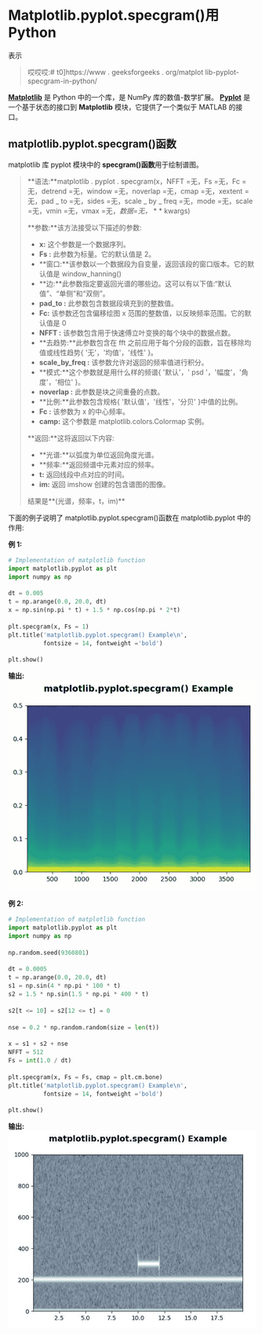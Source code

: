 # Matplotlib.pyplot.specgram()用 Python

表示

> 哎哎哎:# t0]https://www . geeksforgeeks . org/matplot lib-pyplot-specgram-in-python/

**[Matplotlib](https://www.geeksforgeeks.org/python-introduction-matplotlib/)** 是 Python 中的一个库，是 NumPy 库的数值-数学扩展。 **[Pyplot](https://www.geeksforgeeks.org/pyplot-in-matplotlib/)** 是一个基于状态的接口到 **Matplotlib** 模块，它提供了一个类似于 MATLAB 的接口。

## matplotlib.pyplot.specgram()函数

matplotlib 库 pyplot 模块中的 **specgram()函数**用于绘制谱图。

> **语法:**matplotlib . pyplot . specgram(x，NFFT =无，Fs =无，Fc =无，detrend =无，window =无，noverlap =无，cmap =无，xextent =无，pad _ to =无，sides =无，scale _ by _ freq =无，mode =无，scale =无，vmin =无，vmax =无，*数据=无，* * * kwargs)
> 
> **参数:**该方法接受以下描述的参数:
> 
> *   **x:** 这个参数是一个数据序列。
> *   **Fs :** 此参数为标量。它的默认值是 2。
> *   **窗口:**该参数以一个数据段为自变量，返回该段的窗口版本。它的默认值是 window_hanning()
> *   **边:**此参数指定要返回光谱的哪些边。这可以有以下值:“默认值”、“单侧”和“双侧”。
> *   **pad_to :** 此参数包含数据段填充到的整数值。
> *   **Fc:** 该参数还包含偏移绘图 x 范围的整数值，以反映频率范围。它的默认值是 0
> *   **NFFT :** 该参数包含用于快速傅立叶变换的每个块中的数据点数。
> *   **去趋势:**此参数包含在 fft 之前应用于每个分段的函数，旨在移除均值或线性趋势{ '无'，'均值'，'线性' }。
> *   **scale_by_freq :** 该参数允许对返回的频率值进行积分。
> *   **模式:**这个参数就是用什么样的频谱{ '默认'，' psd '，'幅度'，'角度'，'相位' }。
> *   **noverlap :** 此参数是块之间重叠的点数。
> *   **比例:**此参数包含规格{ '默认值'，'线性'，'分贝' }中值的比例。
> *   **Fc :** 该参数为 x 的中心频率。
> *   **camp:** 这个参数是 matplotlib.colors.Colormap 实例。
> 
> **返回:**这将返回以下内容:
> 
> *   **光谱:**以弧度为单位返回角度光谱。
> *   **频率:**返回频谱中元素对应的频率。
> *   **t:** 返回线段中点对应的时间。
> *   **im:** 返回 imshow 创建的包含谱图的图像。
> 
> 结果是**(光谱，频率，t，im)**

下面的例子说明了 matplotlib.pyplot.specgram()函数在 matplotlib.pyplot 中的作用:

**例 1:**

```py
# Implementation of matplotlib function
import matplotlib.pyplot as plt 
import numpy as np 

dt = 0.005
t = np.arange(0.0, 20.0, dt) 
x = np.sin(np.pi * t) + 1.5 * np.cos(np.pi * 2*t) 

plt.specgram(x, Fs = 1)
plt.title('matplotlib.pyplot.specgram() Example\n', 
          fontsize = 14, fontweight ='bold')

plt.show()
```

**输出:**
![](img/826a39394fbde8bd304194238b035b9d.png)

**例 2:**

```py
# Implementation of matplotlib function
import matplotlib.pyplot as plt 
import numpy as np 

np.random.seed(9360801) 

dt = 0.0005
t = np.arange(0.0, 20.0, dt) 
s1 = np.sin(4 * np.pi * 100 * t) 
s2 = 1.5 * np.sin(1.5 * np.pi * 400 * t) 

s2[t <= 10] = s2[12 <= t] = 0

nse = 0.2 * np.random.random(size = len(t)) 

x = s1 + s2 + nse   
NFFT = 512 
Fs = int(1.0 / dt)  

plt.specgram(x, Fs = Fs, cmap = plt.cm.bone) 
plt.title('matplotlib.pyplot.specgram() Example\n',
          fontsize = 14, fontweight ='bold')

plt.show()
```

**输出:**
![](img/f6c8659767491160a391c95a4b075156.png)